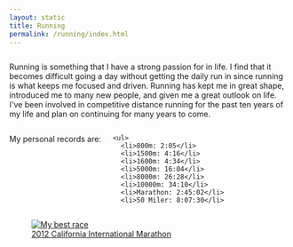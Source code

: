 ```yaml
---
layout: static
title: Running
permalink: /running/index.html
---
```


<div class="row">
  <div class="large-12 columns">
    <p>Running is something that I have a strong passion for in life. I find that it becomes difficult going a day without getting the daily run in since running is what keeps me focused and driven. Running has kept me in great shape, introduced me to many new people, and given me a great outlook on life. I've been involved in competitive distance running for the past ten years of my life and plan on continuing for many years to come.</p>
  </div>

  <div class="large-4 columns">
    <p>My personal records are:</p>

    <ul>
      <li>800m: 2:05</li>
      <li>1500m: 4:16</li>
      <li>1600m: 4:34</li>
      <li>5000m: 16:04</li>
      <li>8000m: 26:28</li>
      <li>10000m: 34:10</li>
      <li>Marathon: 2:45:02</li>
      <li>50 Miler: 8:07:30</li>
  </div>
  <div class="large-8 columns">
    <a href="http://www.flickr.com/photos/95201160@N04/9813517143/">
      <figure>
        <img src="http://farm3.staticflickr.com/2887/9813517143_0e907228ef.jpg" title="My best race" />
        <figcaption>2012 California International Marathon</figcaption>
      </figure>
    </a>

  </div>
</div>
